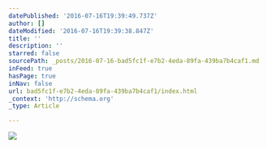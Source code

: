 ```yaml
---
datePublished: '2016-07-16T19:39:49.737Z'
author: []
dateModified: '2016-07-16T19:39:38.847Z'
title: ''
description: ''
starred: false
sourcePath: _posts/2016-07-16-bad5fc1f-e7b2-4eda-89fa-439ba7b4caf1.md
inFeed: true
hasPage: true
inNav: false
url: bad5fc1f-e7b2-4eda-89fa-439ba7b4caf1/index.html
_context: 'http://schema.org'
_type: Article

---
```

![](https://the-grid-user-content.s3-us-west-2.amazonaws.com/7f567969-9e4f-449b-b386-b41f55789b21.jpg)